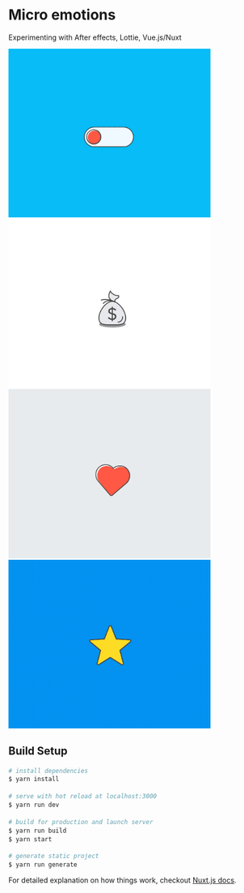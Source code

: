 # Micro emotions

Experimenting with After effects, Lottie, Vue.js/Nuxt


<img src="toggle.gif" width="400px" /> <img src="cashbag.gif" width="400px" />
<img src="heart.gif" width="400px" /> <img src="star.gif" width="400px" />

## Build Setup

``` bash
# install dependencies
$ yarn install

# serve with hot reload at localhost:3000
$ yarn run dev

# build for production and launch server
$ yarn run build
$ yarn start

# generate static project
$ yarn run generate
```

For detailed explanation on how things work, checkout [Nuxt.js docs](https://nuxtjs.org).
